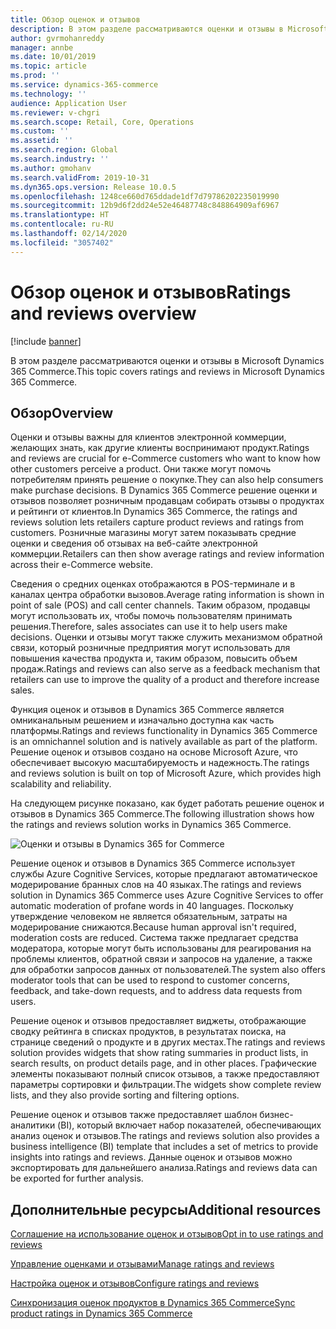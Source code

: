 ```yaml
---
title: Обзор оценок и отзывов
description: В этом разделе рассматриваются оценки и отзывы в Microsoft Dynamics 365 Commerce.
author: gvrmohanreddy
manager: annbe
ms.date: 10/01/2019
ms.topic: article
ms.prod: ''
ms.service: dynamics-365-commerce
ms.technology: ''
audience: Application User
ms.reviewer: v-chgri
ms.search.scope: Retail, Core, Operations
ms.custom: ''
ms.assetid: ''
ms.search.region: Global
ms.search.industry: ''
ms.author: gmohanv
ms.search.validFrom: 2019-10-31
ms.dyn365.ops.version: Release 10.0.5
ms.openlocfilehash: 1248ce660d765ddade1df7d79786202235019990
ms.sourcegitcommit: 12b9d6f2dd24e52e46487748c848864909af6967
ms.translationtype: HT
ms.contentlocale: ru-RU
ms.lasthandoff: 02/14/2020
ms.locfileid: "3057402"
---
```

# <a name="ratings-and-reviews-overview"></a><span data-ttu-id="468fc-103">Обзор оценок и отзывов</span><span class="sxs-lookup"><span data-stu-id="468fc-103">Ratings and reviews overview</span></span>


[!include [banner](includes/banner.md)]

<span data-ttu-id="468fc-104">В этом разделе рассматриваются оценки и отзывы в Microsoft Dynamics 365 Commerce.</span><span class="sxs-lookup"><span data-stu-id="468fc-104">This topic covers ratings and reviews in Microsoft Dynamics 365 Commerce.</span></span>

## <a name="overview"></a><span data-ttu-id="468fc-105">Обзор</span><span class="sxs-lookup"><span data-stu-id="468fc-105">Overview</span></span>

<span data-ttu-id="468fc-106">Оценки и отзывы важны для клиентов электронной коммерции, желающих знать, как другие клиенты воспринимают продукт.</span><span class="sxs-lookup"><span data-stu-id="468fc-106">Ratings and reviews are crucial for e-Commerce customers who want to know how other customers perceive a product.</span></span> <span data-ttu-id="468fc-107">Они также могут помочь потребителям принять решение о покупке.</span><span class="sxs-lookup"><span data-stu-id="468fc-107">They can also help consumers make purchase decisions.</span></span> <span data-ttu-id="468fc-108">В Dynamics 365 Commerce решение оценки и отзывов позволяет розничным продавцам собирать отзывы о продуктах и рейтинги от клиентов.</span><span class="sxs-lookup"><span data-stu-id="468fc-108">In Dynamics 365 Commerce, the ratings and reviews solution lets retailers capture product reviews and ratings from customers.</span></span> <span data-ttu-id="468fc-109">Розничные магазины могут затем показывать средние оценки и сведения об отзывах на веб-сайте электронной коммерции.</span><span class="sxs-lookup"><span data-stu-id="468fc-109">Retailers can then show average ratings and review information across their e-Commerce website.</span></span>

<span data-ttu-id="468fc-110">Сведения о средних оценках отображаются в POS-терминале и в каналах центра обработки вызовов.</span><span class="sxs-lookup"><span data-stu-id="468fc-110">Average rating information is shown in point of sale (POS) and call center channels.</span></span> <span data-ttu-id="468fc-111">Таким образом, продавцы могут использовать их, чтобы помочь пользователям принимать решения.</span><span class="sxs-lookup"><span data-stu-id="468fc-111">Therefore, sales associates can use it to help users make decisions.</span></span> <span data-ttu-id="468fc-112">Оценки и отзывы могут также служить механизмом обратной связи, который розничные предприятия могут использовать для повышения качества продукта и, таким образом, повысить объем продаж.</span><span class="sxs-lookup"><span data-stu-id="468fc-112">Ratings and reviews can also serve as a feedback mechanism that retailers can use to improve the quality of a product and therefore increase sales.</span></span>

<span data-ttu-id="468fc-113">Функция оценок и отзывов в Dynamics 365 Commerce является омниканальным решением и изначально доступна как часть платформы.</span><span class="sxs-lookup"><span data-stu-id="468fc-113">Ratings and reviews functionality in Dynamics 365 Commerce is an omnichannel solution and is natively available as part of the platform.</span></span> <span data-ttu-id="468fc-114">Решение оценок и отзывов создано на основе Microsoft Azure, что обеспечивает высокую масштабируемость и надежность.</span><span class="sxs-lookup"><span data-stu-id="468fc-114">The ratings and reviews solution is built on top of Microsoft Azure, which provides high scalability and reliability.</span></span>

<span data-ttu-id="468fc-115">На следующем рисунке показано, как будет работать решение оценок и отзывов в Dynamics 365 Commerce.</span><span class="sxs-lookup"><span data-stu-id="468fc-115">The following illustration shows how the ratings and reviews solution works in Dynamics 365 Commerce.</span></span>

![Оценки и отзывы в Dynamics 365 for Commerce](media/Dynamics-365-Commerce-Ratings-and-Reviews-Overview.jpg)

<span data-ttu-id="468fc-117">Решение оценок и отзывов в Dynamics 365 Commerce использует службы Azure Cognitive Services, которые предлагают автоматическое модерирование бранных слов на 40 языках.</span><span class="sxs-lookup"><span data-stu-id="468fc-117">The ratings and reviews solution in Dynamics 365 Commerce uses Azure Cognitive Services to offer automatic moderation of profane words in 40 languages.</span></span> <span data-ttu-id="468fc-118">Поскольку утверждение человеком не является обязательным, затраты на модерирование снижаются.</span><span class="sxs-lookup"><span data-stu-id="468fc-118">Because human approval isn't required, moderation costs are reduced.</span></span> <span data-ttu-id="468fc-119">Система также предлагает средства модератора, которые могут быть использованы для реагирования на проблемы клиентов, обратной связи и запросов на удаление, а также для обработки запросов данных от пользователей.</span><span class="sxs-lookup"><span data-stu-id="468fc-119">The system also offers moderator tools that can be used to respond to customer concerns, feedback, and take-down requests, and to address data requests from users.</span></span>

<span data-ttu-id="468fc-120">Решение оценок и отзывов предоставляет виджеты, отображающие сводку рейтинга в списках продуктов, в результатах поиска, на странице сведений о продукте и в других местах.</span><span class="sxs-lookup"><span data-stu-id="468fc-120">The ratings and reviews solution provides widgets that show rating summaries in product lists, in search results, on product details page, and in other places.</span></span> <span data-ttu-id="468fc-121">Графические элементы показывают полный список отзывов, а также предоставляют параметры сортировки и фильтрации.</span><span class="sxs-lookup"><span data-stu-id="468fc-121">The widgets show complete review lists, and they also provide sorting and filtering options.</span></span>

<span data-ttu-id="468fc-122">Решение оценок и отзывов также предоставляет шаблон бизнес-аналитики (BI), который включает набор показателей, обеспечивающих анализ оценок и отзывов.</span><span class="sxs-lookup"><span data-stu-id="468fc-122">The ratings and reviews solution also provides a business intelligence (BI) template that includes a set of metrics to provide insights into ratings and reviews.</span></span> <span data-ttu-id="468fc-123">Данные оценок и отзывов можно экспортировать для дальнейшего анализа.</span><span class="sxs-lookup"><span data-stu-id="468fc-123">Ratings and reviews data can be exported for further analysis.</span></span>

## <a name="additional-resources"></a><span data-ttu-id="468fc-124">Дополнительные ресурсы</span><span class="sxs-lookup"><span data-stu-id="468fc-124">Additional resources</span></span>

[<span data-ttu-id="468fc-125">Соглашение на использование оценок и отзывов</span><span class="sxs-lookup"><span data-stu-id="468fc-125">Opt in to use ratings and reviews</span></span>](opt-in-ratings-reviews.md)

[<span data-ttu-id="468fc-126">Управление оценками и отзывами</span><span class="sxs-lookup"><span data-stu-id="468fc-126">Manage ratings and reviews</span></span>](manage-reviews.md)

[<span data-ttu-id="468fc-127">Настройка оценок и отзывов</span><span class="sxs-lookup"><span data-stu-id="468fc-127">Configure ratings and reviews</span></span>](configure-ratings-reviews.md)

[<span data-ttu-id="468fc-128">Синхронизация оценок продуктов в Dynamics 365 Commerce</span><span class="sxs-lookup"><span data-stu-id="468fc-128">Sync product ratings in Dynamics 365 Commerce</span></span>](sync-product-ratings.md)
